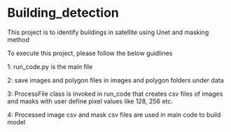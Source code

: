 # Building_detection
This project is to identify buildings in satellite using Unet and masking method

To execute this project, please follow the below guidlines

1: run_code.py is the main file

2: save images and polygon files in images and polygon folders under data

3: ProcessFile class is invoked in run_code that creates csv files of images and masks with user define pixel values like 128, 256 etc.

4: Processed image csv and mask csv files are used in main code to build model 
